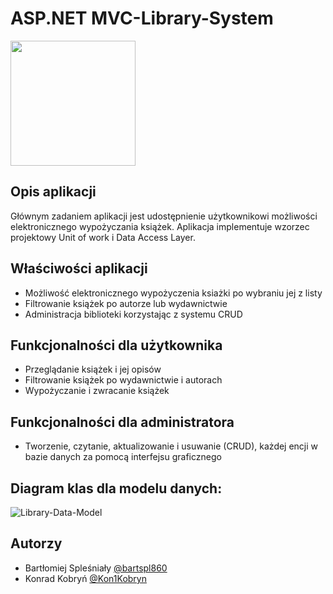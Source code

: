 # ASP.NET MVC-Library-System

<img src="https://external-content.duckduckgo.com/iu/?u=https%3A%2F%2Fart.pixilart.com%2F5f87eb158540489.png&f=1&nofb=1&ipt=e5e5556bc56ad00d429faa77e69a5241adb0a0572e965cc10b98312e049ce221&ipo=images" width="200"/>

## Opis aplikacji
 Głównym zadaniem aplikacji jest udostępnienie użytkownikowi możliwości elektronicznego wypożyczania książek.
 Aplikacja implementuje wzorzec projektowy Unit of work i Data Access Layer.

## Właściwości aplikacji
 <ul>
  <li>Możliwość elektronicznego wypożyczenia ksiażki po wybraniu jej z listy</li>
  <li>Filtrowanie książek po autorze lub wydawnictwie</li>
  <li>Administracja biblioteki korzystając z systemu CRUD</li>
 </ul>
 
 ## Funkcjonalności dla użytkownika
 <ul>
  <li>Przeglądanie książek i jej opisów</li>
  <li>Filtrowanie książek po wydawnictwie i autorach</li>
  <li>Wypożyczanie i zwracanie książek</li>
 </ul>
 
 ## Funkcjonalności dla administratora
 <ul>
  <li>Tworzenie, czytanie, aktualizowanie i usuwanie (CRUD), każdej encji w bazie danych za pomocą interfejsu graficznego</li>
 </ul>

## Diagram klas dla modelu danych:
![Library-Data-Model](https://user-images.githubusercontent.com/72617970/228890663-bb0614f0-ceb9-4799-8397-2eaab9064670.png)

## Autorzy
- Bartłomiej Spleśniały [@bartspl860](https://www.github.com/bartspl860)
- Konrad Kobryń [@Kon1Kobryn](https://www.github.com/Kon1Kobryn)
